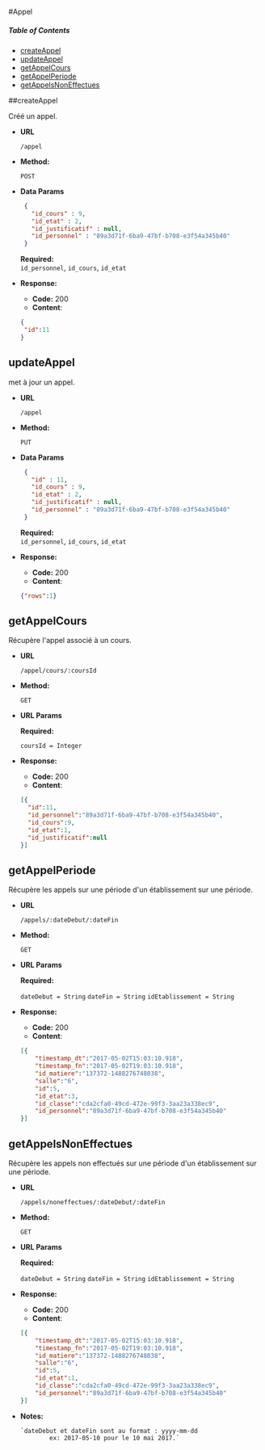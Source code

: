 #Appel

##### Table of Contents
  * [createAppel](#createAppel)
  * [updateAppel](#updateAppel)
  * [getAppelCours](#getAppelCours)
  * [getAppelPeriode](#getAppelPeriode)
  * [getAppelsNonEffectues](#getAppelsNonEffectues)
  
<a name="createAppel" />

 ##createAppel

   Créé un appel.
  
 * **URL**
  
   `/appel`
  
 * **Method:**
    
   `POST` 

 * **Data Params**
    ```json
     {
       "id_cours" : 9,
       "id_etat" : 2,
       "id_justificatif" : null,
       "id_personnel" : "89a3d71f-6ba9-47bf-b708-e3f54a345b40"
     }
     ```
     **Required:**           
            `id_personnel`,
                `id_cours`, 
                `id_etat`
            
 * **Response:**
    
     * **Code:** 200 <br />
     * **Content**:  
     ```json
     {
      "id":11 
     }
     ```
<a name="updateAppel" />

## updateAppel
   met à jour un appel.
  
 * **URL**
  
   `/appel`
  
 * **Method:**
    
   `PUT` 

 * **Data Params**
    ```json
     {
       "id" : 11, 
       "id_cours" : 9,
       "id_etat" : 2,
       "id_justificatif" : null,
       "id_personnel" : "89a3d71f-6ba9-47bf-b708-e3f54a345b40"
     }
     ```    
     **Required:**           
            `id_personnel`,
                `id_cours`, 
                `id_etat`
        
 * **Response:**
    
     * **Code:** 200 <br />
     * **Content**:  
     ```json
    {"rows":1}
     ```

<a name="getAppelCours" />

## getAppelCours
  Récupère l'appel associé à un cours.
 
* **URL**
 
  `/appel/cours/:coursId`
 
* **Method:**
   
  `GET` 
   
*  **URL Params**
 
    **Required:**
  
   `coursId = Integer`
   
* **Response:**
   
    * **Code:** 200 <br />
    * **Content**:  
    ```json
    [{
      "id":11,
      "id_personnel":"89a3d71f-6ba9-47bf-b708-e3f54a345b40",
      "id_cours":9,
      "id_etat":1,
      "id_justificatif":null
    }]
    ```
    
<a name="getAppelPeriode" />
    
## getAppelPeriode
  Récupère les appels sur une période d'un établissement sur une période.
 
* **URL**
 
  `/appels/:dateDebut/:dateFin`
 
* **Method:**
   
  `GET` 
   
*  **URL Params**
 
    **Required:**
  
    `dateDebut = String`
    `dateFin = String`
    `idEtablissement = String`
   
* **Response:**
   
    * **Code:** 200 <br />
    * **Content**:  
    ```json
    [{
        "timestamp_dt":"2017-05-02T15:03:10.918",
        "timestamp_fn":"2017-05-02T19:03:10.918",
        "id_matiere":"137372-1488276748038",
        "salle":"6",
        "id":5,
        "id_etat":3,
        "id_classe":"cda2cfa0-49cd-472e-99f3-3aa23a338ec9",
        "id_personnel":"89a3d71f-6ba9-47bf-b708-e3f54a345b40"
    }]
    ```

<a name="getAppelsNonEffectues" />

## getAppelsNonEffectues
  Récupère les appels non effectués sur une période d'un établissement sur une période.
 
* **URL**
 
  `/appels/noneffectues/:dateDebut/:dateFin`
 
* **Method:**
   
  `GET` 
   
*  **URL Params**
 
    **Required:**
  
    `dateDebut = String`
    `dateFin = String`
    `idEtablissement = String`
   
* **Response:**
   
    * **Code:** 200 <br />
    * **Content**:  
    ```json
    [{
        "timestamp_dt":"2017-05-02T15:03:10.918",
        "timestamp_fn":"2017-05-02T19:03:10.918",
        "id_matiere":"137372-1488276748038",
        "salle":"6",
        "id":5,
        "id_etat":1,
        "id_classe":"cda2cfa0-49cd-472e-99f3-3aa23a338ec9",
        "id_personnel":"89a3d71f-6ba9-47bf-b708-e3f54a345b40"
    }]
    ```
    
 * **Notes:**
       
       `dateDebut et dateFin sont au format : yyyy-mm-dd 
               ex: 2017-05-10 pour le 10 mai 2017.`